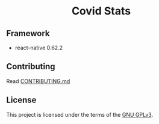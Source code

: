 <h1 align = "center">Covid Stats</h1>

## Framework

- react-native 0.62.2

## Contributing

Read [CONTRIBUTING.md](/CONTRIBUTING.md)

## License

This project is licensed under the terms of the [GNU GPLv3](/LICENSE).
